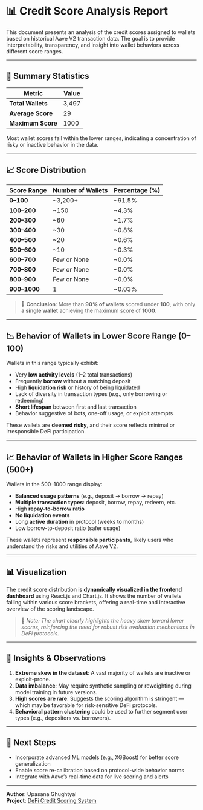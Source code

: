 # 📊 Credit Score Analysis Report

This document presents an analysis of the credit scores assigned to wallets based on historical Aave V2 transaction data. The goal is to provide interpretability, transparency, and insight into wallet behaviors across different score ranges.

---

## 📌 Summary Statistics

| Metric              | Value    |
|---------------------|----------|
| **Total Wallets**   | 3,497    |
| **Average Score**   | 29       |
| **Maximum Score**   | 1000     |

Most wallet scores fall within the lower ranges, indicating a concentration of risky or inactive behavior in the data.

---

## 📈 Score Distribution

| Score Range   | Number of Wallets | Percentage (%) |
|---------------|--------------------|----------------|
| **0–100**     | ~3,200+            | ~91.5%         |
| **100–200**   | ~150               | ~4.3%          |
| **200–300**   | ~60                | ~1.7%          |
| **300–400**   | ~30                | ~0.8%          |
| **400–500**   | ~20                | ~0.6%          |
| **500–600**   | ~10                | ~0.3%          |
| **600–700**   | Few or None        | ~0.0%          |
| **700–800**   | Few or None        | ~0.0%          |
| **800–900**   | Few or None        | ~0.0%          |
| **900–1000**  | 1                  | ~0.03%         |

> 📌 **Conclusion**: More than **90% of wallets** scored under **100**, with only **a single wallet** achieving the maximum score of **1000**.

---

## 📉 Behavior of Wallets in Lower Score Range (0–100)

Wallets in this range typically exhibit:
- Very **low activity levels** (1–2 total transactions)
- Frequently **borrow** without a matching deposit
- High **liquidation risk** or history of being liquidated
- Lack of diversity in transaction types (e.g., only borrowing or redeeming)
- **Short lifespan** between first and last transaction
- Behavior suggestive of bots, one-off usage, or exploit attempts

These wallets are **deemed risky**, and their score reflects minimal or irresponsible DeFi participation.

---

## 📈 Behavior of Wallets in Higher Score Ranges (500+)

Wallets in the 500–1000 range display:
- **Balanced usage patterns** (e.g., deposit → borrow → repay)
- **Multiple transaction types**: deposit, borrow, repay, redeem, etc.
- High **repay-to-borrow ratio**
- **No liquidation events**
- Long **active duration** in protocol (weeks to months)
- Low borrow-to-deposit ratio (safer usage)

These wallets represent **responsible participants**, likely users who understand the risks and utilities of Aave V2.

---

## 📊 Visualization

The credit score distribution is **dynamically visualized in the frontend dashboard** using React.js and Chart.js. It shows the number of wallets falling within various score brackets, offering a real-time and interactive overview of the scoring landscape.

> 📍 *Note: The chart clearly highlights the heavy skew toward lower scores, reinforcing the need for robust risk evaluation mechanisms in DeFi protocols.*

---

## 🧩 Insights & Observations

1. **Extreme skew in the dataset**: A vast majority of wallets are inactive or exploit-prone.
2. **Data imbalance**: May require synthetic sampling or reweighting during model training in future versions.
3. **High scores are rare**: Suggests the scoring algorithm is stringent — which may be favorable for risk-sensitive DeFi protocols.
4. **Behavioral pattern clustering** could be used to further segment user types (e.g., depositors vs. borrowers).

---

## 📌 Next Steps

- Incorporate advanced ML models (e.g., XGBoost) for better score generalization
- Enable score re-calibration based on protocol-wide behavior norms
- Integrate with Aave’s real-time data for live scoring and alerts

---

**Author**: Upasana Ghughtyal  
**Project**: [DeFi Credit Scoring System](https://github.com/upasana1927/DeFi-credit-scoring-system.git)
